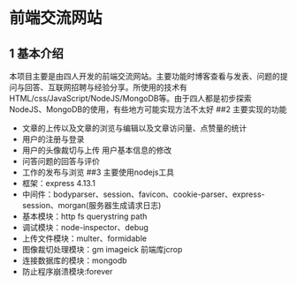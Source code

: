 # 前端交流网站
## 1 基本介绍
本项目主要是由四人开发的前端交流网站。主要功能时博客查看与发表、问题的提问与回答、互联网招聘与经验分享。所使用的技术有HTML/css/JavaScript/NodeJS/MongoDB等。由于四人都是初步探索NodeJS、MongoDB的使用，有些地方可能实现方法不太好
##2 主要实现的功能
*  文章的上传以及文章的浏览与编辑以及文章访问量、点赞量的统计
*  用户的注册与登录
*  用户的头像裁切与上传 用户基本信息的修改
*  问答问题的回答与评价
*  工作的发布与浏览
##3 主要使用nodejs工具
* 框架：express 4.13.1
* 中间件：bodyparser、session、favicon、cookie-parser、express-session、morgan(服务器生成请求日志)
* 基本模块：http fs querystring  path  
* 调试模块：node-inspector、debug
* 上传文件模块：multer、formidable
* 图像裁切处理模块：gm  imageick  前端库jcrop
* 连接数据库的模块：mongodb
* 防止程序崩溃模块:forever
